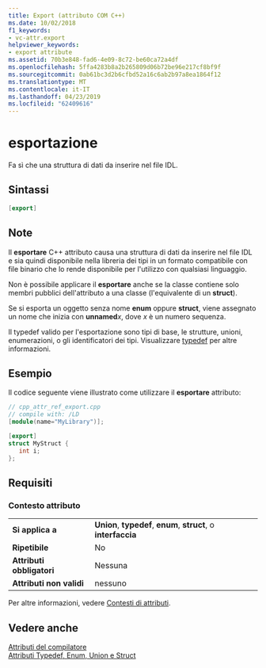 ```yaml
---
title: Export (attributo COM C++)
ms.date: 10/02/2018
f1_keywords:
- vc-attr.export
helpviewer_keywords:
- export attribute
ms.assetid: 70b3e848-fad6-4e09-8c72-be60ca72a4df
ms.openlocfilehash: 5ffa4283b8a2b265809d06b72be96e217cf8bf9f
ms.sourcegitcommit: 0ab61bc3d2b6cfbd52a16c6ab2b97a8ea1864f12
ms.translationtype: MT
ms.contentlocale: it-IT
ms.lasthandoff: 04/23/2019
ms.locfileid: "62409616"
---
```

# <a name="export"></a>esportazione

Fa sì che una struttura di dati da inserire nel file IDL.

## <a name="syntax"></a>Sintassi

```cpp
[export]
```

## <a name="remarks"></a>Note

Il **esportare** C++ attributo causa una struttura di dati da inserire nel file IDL e sia quindi disponibile nella libreria dei tipi in un formato compatibile con file binario che lo rende disponibile per l'utilizzo con qualsiasi linguaggio.

Non è possibile applicare il **esportare** anche se la classe contiene solo membri pubblici dell'attributo a una classe (l'equivalente di un **struct**).

Se si esporta un oggetto senza nome **enum** oppure **struct**, viene assegnato un nome che inizia con **unnamed**<em>x</em>, dove *x* è un numero sequenza.

Il typedef valido per l'esportazione sono tipi di base, le strutture, unioni, enumerazioni, o gli identificatori dei tipi.  Visualizzare [typedef](/windows/desktop/Midl/typedef) per altre informazioni.

## <a name="example"></a>Esempio

Il codice seguente viene illustrato come utilizzare il **esportare** attributo:

```cpp
// cpp_attr_ref_export.cpp
// compile with: /LD
[module(name="MyLibrary")];

[export]
struct MyStruct {
   int i;
};
```

## <a name="requirements"></a>Requisiti

### <a name="attribute-context"></a>Contesto attributo

|||
|-|-|
|**Si applica a**|**Union**, **typedef**, **enum**, **struct**, o **interfaccia**|
|**Ripetibile**|No|
|**Attributi obbligatori**|Nessuna|
|**Attributi non validi**|nessuno|

Per altre informazioni, vedere [Contesti di attributi](cpp-attributes-com-net.md#contexts).

## <a name="see-also"></a>Vedere anche

[Attributi del compilatore](compiler-attributes.md)<br/>
[Attributi Typedef, Enum, Union e Struct](typedef-enum-union-and-struct-attributes.md)
